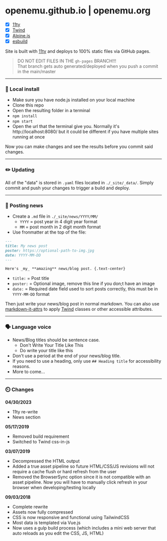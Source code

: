 # openemu.github.io | openemu.org

- [x] [11ty](https://11ty.dev)
- [x] [Twind](https://twind.style)
- [x] [Alpine.js](https://alpinejs.dev)
- [x] [esbuild](https://esbuild.github.io)

Site is built with [11ty](https://11ty.dev) and deploys to 100% static files via GitHub pages.

> DO NOT EDIT FILES IN THE `gh-pages` BRANCH!!!  
> That branch gets auto generated/deployed when you push a commit in the main/master

***
### :floppy_disk: Local install
- Make sure you have node.js installed on your local machine
- Clone this repo
- Open the resulting folder in a terminal
- `npm install`
- `npm start`
- Open the url that the terminal give you. Normally it's http://localhost:8080/ but it could be different if you have multiple sites running at once

Now you can make changes and see the results before you commit said changes.

***
### :pencil2: Updating

All of the "data" is stored in `.yaml` files located in `./_site/_data/`. Simply commit and push your changes to trigger a build and deploy.

***
### :memo: Posting news

- Create a `.md` file in `./_site/news/YYYY/MM/`
  - `YYYY` = post year in 4 digit year format
  - `MM` = post month in 2 digit month format
- Use fronmatter at the top of the file:
```md
---
title: My news post
poster: https://optional-path-to-img.jpg
date: YYYY-MM-DD
---

Here's _my_ **amazing** news/blog post. {.text-center}
```
- `title:` = Post title 
- `poster:` = Optional image, remove this line if you don;t have an image
- `date:` = Required date field used to sort posts correctly, this must be in `YYYY-MM-DD` format

Then just write your news/blog post in normal markdown. You can also use [markdown-it-attrs](https://github.com/arve0/markdown-it-attrs) to apply [Twind](https://twind.style) classes or other accessible attributes.

***
### :speaking_head: Language voice

- News/Blog titles should be sentence case.
  - Don't Write Your Title Like This
  - Do write your title like this
- Don't use a period at the end of your news/blog title.
- If you need to use a heading, only use `## Heading title` for accessibility reasons.
- More to come...

***
### :timer_clock: Changes

**04/30/2023**

* 11ty re-write
* News section

**05/17/2019**

* Removed build requirement
* Switched to Twind css-in-js

**03/07/2019**

* Decompressed the HTML output
* Added a true asset pipeline so future HTML/CSS/JS revisions will not require a cache flush or hard refresh from the user
* Removed the BrowserSync option since it is not compatible with an asset pipeline. Now you will have to manually click refresh in your browser when developing/testing locally

**09/03/2018**  

* Complete rewrite
* Assets now fully compressed
* CSS is now responsive and functional using TailwindCSS
* Most data is templated via Vue.js
* Now uses a gulp build process (which includes a mini web server that auto reloads as you edit the CSS, JS, HTML)